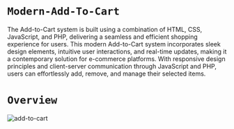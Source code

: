 ﻿# `Modern-Add-To-Cart`
The Add-to-Cart system is built using a combination of HTML, CSS, JavaScript, and PHP, delivering a seamless and efficient shopping experience for users. This modern Add-to-Cart system incorporates sleek design elements, intuitive user interactions, and real-time updates, making it a contemporary solution for e-commerce platforms. With responsive design principles and client-server communication through JavaScript and PHP, users can effortlessly add, remove, and manage their selected items. 

# `Overview`
![add-to-cart](https://github.com/HazmiHazim/Modern-Add-To-Cart-Web-Design/assets/120252568/056fe299-9d2f-4dde-ae0c-cd1f6022e8e4)
